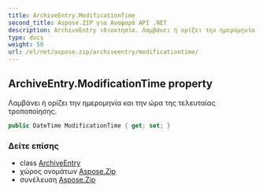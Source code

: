```yaml
---
title: ArchiveEntry.ModificationTime
second_title: Aspose.ZIP για Αναφορά API .NET
description: ArchiveEntry ιδιοκτησία. Λαμβάνει ή ορίζει την ημερομηνία και την ώρα της τελευταίας τροποποίησης.
type: docs
weight: 50
url: /el/net/aspose.zip/archiveentry/modificationtime/
---
```

## ArchiveEntry.ModificationTime property

Λαμβάνει ή ορίζει την ημερομηνία και την ώρα της τελευταίας τροποποίησης.

```csharp
public DateTime ModificationTime { get; set; }
```

### Δείτε επίσης

* class [ArchiveEntry](../)
* χώρος ονομάτων [Aspose.Zip](../../archiveentry/)
* συνέλευση [Aspose.Zip](../../../)



